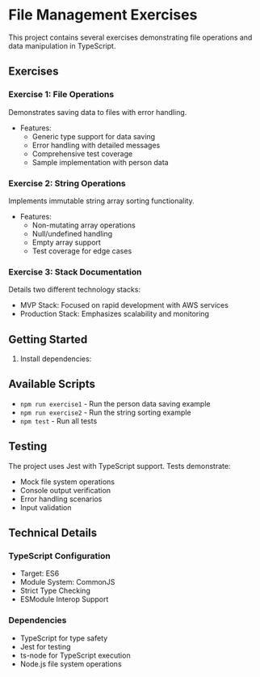# File Management Exercises

This project contains several exercises demonstrating file operations and data manipulation in TypeScript.

## Exercises

### Exercise 1: File Operations

Demonstrates saving data to files with error handling.

- Features:
  - Generic type support for data saving
  - Error handling with detailed messages
  - Comprehensive test coverage
  - Sample implementation with person data

### Exercise 2: String Operations

Implements immutable string array sorting functionality.

- Features:
  - Non-mutating array operations
  - Null/undefined handling
  - Empty array support
  - Test coverage for edge cases

### Exercise 3: Stack Documentation

Details two different technology stacks:

- MVP Stack: Focused on rapid development with AWS services
- Production Stack: Emphasizes scalability and monitoring

## Getting Started

1. Install dependencies:

## Available Scripts

- `npm run exercise1` - Run the person data saving example
- `npm run exercise2` - Run the string sorting example
- `npm test` - Run all tests

## Testing

The project uses Jest with TypeScript support. Tests demonstrate:

- Mock file system operations
- Console output verification
- Error handling scenarios
- Input validation

## Technical Details

### TypeScript Configuration

- Target: ES6
- Module System: CommonJS
- Strict Type Checking
- ESModule Interop Support

### Dependencies

- TypeScript for type safety
- Jest for testing
- ts-node for TypeScript execution
- Node.js file system operations

